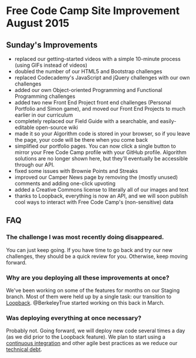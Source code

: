 # Free Code Camp Site Improvement August 2015

## Sunday's Improvements

- replaced our getting-started videos with a simple 10-minute process (using GIFs instead of videos)
- doubled the number of our HTML5 and Bootstrap challenges
- replaced Codecademy's JavaScript and jQuery challenges with our own challenges
- added our own Object-oriented Programming and Functional Programming challenges
- added two new Front End Project front end challenges (Personal Portfolio and Simon game), and moved our Front End Projects to much earlier in our curriculum
- completely replaced our Field Guide with a searchable, and easily-editable open-source wiki
- made it so your Algorithm code is stored in your browser, so if you leave the page, your code will be there when you come back
- simplified our portfolio pages. You can now click a single button to mirror your Free Code Camp profile with your GitHub profile. Algorithm solutions are no longer shown here, but they'll eventually be accessible through our API.
- fixed some issues with Brownie Points and Streaks
- improved our Camper News page by removing the (mostly unused) comments and adding one-click upvoting
- added a Creative Commons license to literally all of our images and text
- thanks to Loopback, everything is now an API, and we will soon publish cool ways to interact with Free Code Camp's (non-sensitive) data

## FAQ

### The challenge I was most recently doing disappeared.

You can just keep going. If you have time to go back and try our new challenges, they should be a quick review for you. Otherwise, keep moving forward.

### Why are you deploying all these improvements at once?

We've been working on some of the features for months on our Staging branch. Most of them were held up by a single task: our transition to [Loopback](http://loopback.io/). @BerkeleyTrue started working on this back in March.

### Was deploying everything at once necessary?

Probably not. Going forward, we will deploy new code several times a day (as we did prior to the Loopback feature). We plan to start using a [continuous integration](https://en.wikipedia.org/wiki/Continuous_integration) and other agile best practices as we reduce our [technical debt](https://en.wikipedia.org/wiki/Technical_debt).
